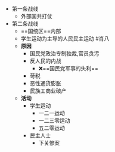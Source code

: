 - 第一条战线
	- 外部国共打仗
- 第二条战线
	- ==国统区==内部
	- 学生运动为主导的人民民主运动 #肖八
	- **原因**
		- 国民党政治专制独裁,官员贪污
		- 反人民的内战
			- ❌==国民党军事的失利== 
		- 苛税
		- 恶性通货膨胀
		- 民族工商业破产
	- **活动**
		- 学生运动
			- 一二一运动
			- 一二三零运动
			- 五二零运动
		- 民主人士
			- 下关惨案